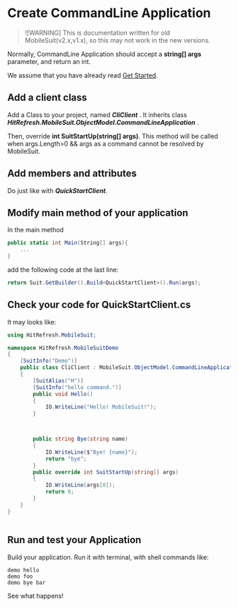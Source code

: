 # Create CommandLine Application

>![WARNING]
> This is documentation written for old MobileSuit(v2.x,v1.x), so this may not work in the new versions.

Normally, CommandLine Application should accept a **string[] args** parameter, and return an int.

We assume that you have already read [Get Started](./GetStarted.md).

## Add a client class

Add a Class to your project, named ***CliClient*** . It inherits class ***HitRefresh.MobileSuit.ObjectModel.CommandLineApplication*** .

Then, override **int SuitStartUp(string[] args)**. This method will be called when args.Length>0 && args as a command cannot be resolved by MobileSuit.

## Add members and attributes

Do just like with ***QuickStartClient***.

## Modify main method of your application

In the main method

``` csharp
public static int Main(String[] args){
    ...
}
```

add the following code at the last line:

``` csharp
return Suit.GetBuilder().Build<QuickStartClient>().Run(args);
```

## Check your code for QuickStartClient.cs

It may looks like:

``` csharp
using HitRefresh.MobileSuit;

namespace HitRefresh.MobileSuitDemo
{
    [SuitInfo("Demo")]
    public class CliClient : MobileSuit.ObjectModel.CommandLineApplication
    {
        [SuitAlias("H")]
        [SuitInfo("hello command.")]
        public void Hello()
        {
            IO.WriteLine("Hello! MobileSuit!");
        }



        public string Bye(string name)
        {
            IO.WriteLine($"Bye! {name}");
            return "bye";
        }
        public override int SuitStartUp(string[] args)
        {
            IO.WriteLine(args[0]);
            return 0;
        }
    }
}



```

## Run and test your Application

Build your application. Run it with terminal, with shell commands like:

``` shell
demo hello
demo foo
demo bye bar
```

See what happens!